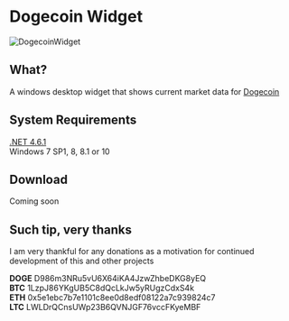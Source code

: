 # Dogecoin Widget

![DogecoinWidget](http://assets.sineshift.com/dogecoin-widget-screenshot.png?)

## What?
A windows desktop widget that shows current market data for [Dogecoin](http://dogecoin.com/)

## System Requirements
[.NET 4.6.1](https://www.microsoft.com/en-US/download/details.aspx?id=49982)  
Windows 7 SP1, 8, 8.1 or 10

## Download
Coming soon

## Such tip, very thanks
I am very thankful for any donations as a motivation for continued development of this and other projects

**DOGE** D986m3NRu5vU6X64iKA4JzwZhbeDKG8yEQ  
**BTC** 1LzpJ86YKgUB5C8dQcLkJw5yRUgzCdxS4k  
**ETH** 0x5e1ebc7b7e1101c8ee0d8edf08122a7c939824c7  
**LTC** LWLDrQCnsUWp23B6QVNJGF76vccFKyeMBF  
